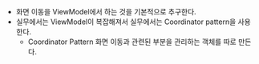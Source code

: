 - 화면 이동을 ViewModel에서 하는 것을 기본적으로 추구한다.
- 실무에서는 ViewModel이 복잡해져서 실무에서는 Coordinator pattern을 사용한다.
	- Coordinator Pattern 화면 이동과 관련된 부분을 관리하는 객체를 따로 만든다.